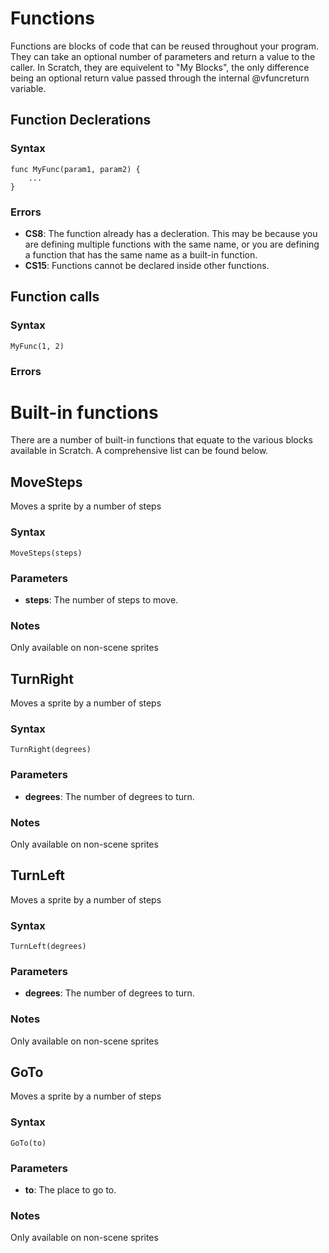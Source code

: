 # Functions
Functions are blocks of code that can be reused throughout your program. They can take an optional number of parameters and return a value to the caller. In Scratch, they are equivelent to "My Blocks", the only difference being an optional return value passed through the internal @vfuncreturn variable.

## Function Declerations

### Syntax
```
func MyFunc(param1, param2) {
    ...
}
```

### Errors
- **CS8**: The function already has a decleration. This may be because you are defining multiple functions with the same name, or you are defining a function that has the same name as a built-in function.
- **CS15**: Functions cannot be declared inside other functions.


## Function calls

### Syntax
```
MyFunc(1, 2)
```

### Errors


# Built-in functions
There are a number of built-in functions that equate to the various blocks available in Scratch. A comprehensive list can be found below.

## MoveSteps
Moves a sprite by a number of steps

### Syntax
```
MoveSteps(steps)
```

### Parameters
- **steps**: The number of steps to move.

### Notes
Only available on non-scene sprites


## TurnRight
Moves a sprite by a number of steps

### Syntax
```
TurnRight(degrees)
```

### Parameters
- **degrees**: The number of degrees to turn.

### Notes
Only available on non-scene sprites


## TurnLeft
Moves a sprite by a number of steps

### Syntax
```
TurnLeft(degrees)
```

### Parameters
- **degrees**: The number of degrees to turn.

### Notes
Only available on non-scene sprites


## GoTo
Moves a sprite by a number of steps

### Syntax
```
GoTo(to)
```

### Parameters
- **to**: The place to go to.

### Notes
Only available on non-scene sprites